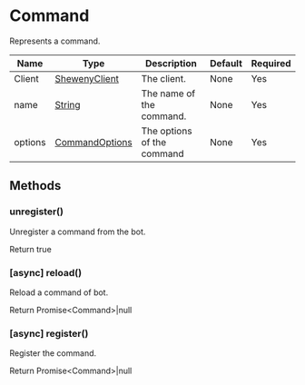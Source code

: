 # Command

Represents a command.

| Name    | Type                                                                                              | Description                | Default | Required |
| ------- | ------------------------------------------------------------------------------------------------- | -------------------------- | ------- | -------- |
| Client  | [ShewenyClient](./ShewenyClient.md)                                                               | The client.                | None    | Yes      |
| name    | [String](https://developer.mozilla.org/en-US/docs/Web/JavaScript/Reference/Global_Objects/String) | The name of the command.   | None    | Yes      |
| options | [CommandOptions](./typedef/CommandOptions.md)                                                     | The options of the command | None    | Yes      |

## Methods

### unregister()

Unregister a command from the bot.

Return true

### [async] reload()

Reload a command of bot.

Return Promise\<Command>|null

### [async] register()

Register the command.

Return Promise\<Command>|null
